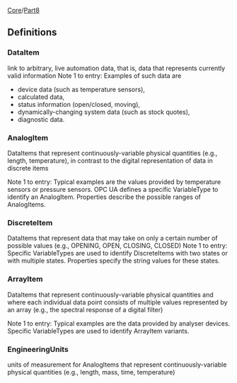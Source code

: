 [Core](/Core)/[Part8](/Core/Part8)
## Definitions ##

### DataItem
link to arbitrary, live automation data, that is, data that represents currently valid information
Note 1 to entry: Examples of such data are
* device data (such as temperature sensors),
* calculated data,
* status information (open/closed, moving),
* dynamically-changing system data (such as stock quotes),
* diagnostic data.

### AnalogItem
DataItems that represent continuously-variable physical quantities (e.g., length, temperature),
in contrast to the digital representation of data in discrete items

Note 1 to entry: Typical examples are the values provided by temperature sensors or pressure sensors. OPC UA
defines a specific VariableType to identify an AnalogItem. Properties describe the possible ranges of AnalogItems.
### DiscreteItem
DataItems that represent data that may take on only a certain number of possible values (e.g.,
OPENING, OPEN, CLOSING, CLOSED)
Note 1 to entry: Specific VariableTypes are used to identify DiscreteItems with two states or with multiple states.
Properties specify the string values for these states.
### ArrayItem
DataItems that represent continuously-variable physical quantities and where each individual
data point consists of multiple values represented by an array (e.g., the spectral response of
a digital filter)

Note 1 to entry: Typical examples are the data provided by analyser devices. Specific VariableTypes are used to
identify ArrayItem variants.
### EngineeringUnits
units of measurement for AnalogItems that represent continuously-variable physical quantities
(e.g., length, mass, time, temperature)